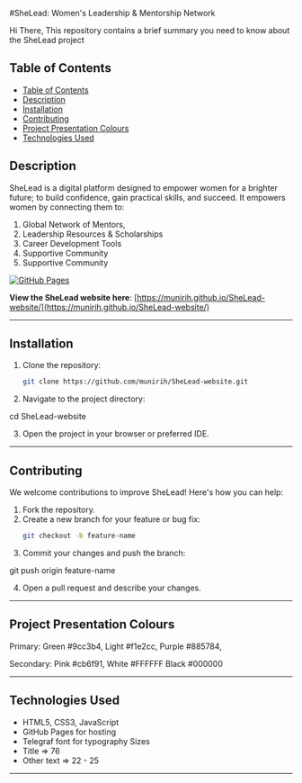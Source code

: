 #SheLead: Women's Leadership & Mentorship Network

Hi There, This repository contains a brief summary you need to know about the SheLead project

## Table of Contents
- [Table of Contents](#table-of-contents)
- [Description](#description)
- [Installation](#installation)
- [Contributing](#contributing)
- [Project Presentation Colours](#project-presentation-colours)
- [Technologies Used](#technologies-used)


## Description

SheLead is a digital platform designed to empower women for a brighter future; to build confidence, gain practical skills, and succeed. It empowers women by connecting them to:

1) Global Network of Mentors,   
2) Leadership Resources & Scholarships 
3) Career Development Tools 
4) Supportive Community 
5) Supportive Community

[![GitHub Pages](https://img.shields.io/badge/GitHub%20Pages-Live-green?logo=github)](https://munirih.github.io/SheLead-website/)

**View the SheLead website here**: [https://munirih.github.io/SheLead-website/](https://munirih.github.io/SheLead-website/)


---

## Installation

1. Clone the repository:
   ```bash
   git clone https://github.com/munirih/SheLead-website.git

2. Navigate to the project directory:

cd SheLead-website

3. Open the project in your browser or preferred IDE.

---

## Contributing
We welcome contributions to improve SheLead! Here's how you can help:
1. Fork the repository.
2. Create a new branch for your feature or bug fix:
   ```bash
   git checkout -b feature-name

3. Commit your changes and push the branch:

git push origin feature-name

4. Open a pull request and describe your changes.

---

## Project Presentation Colours

Primary:
Green #9cc3b4, 
Light #f1e2cc,
Purple #885784, 

Secondary: 
Pink #cb6f91, 
White #FFFFFF
Black #000000


---

## Technologies Used
- HTML5, CSS3, JavaScript
- GitHub Pages for hosting
- Telegraf font for typography
Sizes 
- Title => 76
- Other text => 22 - 25


---

